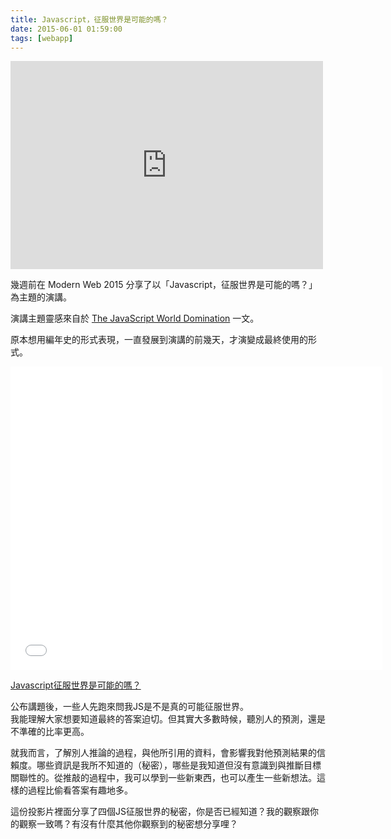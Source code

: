 ```yaml
---
title: Javascript，征服世界是可能的嗎？ 
date: 2015-06-01 01:59:00
tags: [webapp]
---
```


<iframe allowfullscreen="" frameborder="0" height="333" mozallowfullscreen="" msallowfullscreen="" oallowfullscreen="" src="https://www.flickr.com/photos/45105801@N00/3155765131/in/photolist-5NS82D-ndXzjY-4tx43p-7D9kWt-7R6Xja-rGcPhd-jDuDgs-qi74Jg-6dyo33-9gMi93-8ysTVT-cJsDz1-6GqHmM-4eM4Lx-5TNATX-hPumrP-mJmtqo-Dy7Vj-ifw27L-cSWwrN-5FA8cS-5kCHWk-oewDty-6VrrnL-aGMKQ6-6cCum8-fqcxCM-nDV5Uf-gRPYTf-oVKnsH-8sm4i-7DQd1m-tMFF6-oc7Mkp-r1tzm5-98tKJC-3izzBF-bZgYwW-tkjuP-rfPw3d-pCKTDs-cSWw6j-aePnVP-8rFCc5-4NEf9t-ctbu61-c3F1uh-cVGi8E-9weFPo-c2sJ3U/player/" webkitallowfullscreen="" width="500"></iframe>  

幾週前在 Modern Web 2015 分享了以「Javascript，征服世界是可能的嗎？」為主題的演講。  

演講主題靈感來自於 [The JavaScript World Domination](https://medium.com/@slsoftworks/javascript-world-domination-af9ca2ee5070) 一文。  

原本想用編年史的形式表現，一直發展到演講的前幾天，才演變成最終使用的形式。  

<iframe src="//www.slideshare.net/slideshow/embed_code/key/4B9FXZPp09tJpN" width="595" height="485" frameborder="0" marginwidth="0" marginheight="0" scrolling="no"> </iframe>

[Javascript征服世界是可能的嗎？](https://www.slideshare.net/gasolin/javascript-48212668 "Javascript征服世界是可能的嗎？")

公布講題後，一些人先跑來問我JS是不是真的可能征服世界。  
我能理解大家想要知道最終的答案迫切。但其實大多數時候，聽別人的預測，還是不準確的比率更高。  

就我而言，了解別人推論的過程，與他所引用的資料，會影響我對他預測結果的信賴度。哪些資訊是我所不知道的（秘密），哪些是我知道但沒有意識到與推斷目標關聯性的。從推敲的過程中，我可以學到一些新東西，也可以產生一些新想法。這樣的過程比偷看答案有趣地多。  

這份投影片裡面分享了四個JS征服世界的秘密，你是否已經知道？我的觀察跟你的觀察一致嗎？有沒有什麼其他你觀察到的秘密想分享哩？  

[](https://medium.com/@slsoftworks/javascript-world-domination-af9ca2ee5070)
